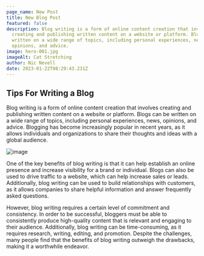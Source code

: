 ```yaml
---
page_name: New Post
title: New Blog Post
featured: false
description: Blog writing is a form of online content creation that involves
  creating and publishing written content on a website or platform. Blogs can be
  written on a wide range of topics, including personal experiences, news,
  opinions, and advice.
image: hero-001.jpg
imageAlt: Cat Stretching
author: Nic Nevell
date: 2023-01-22T08:29:43.231Z
---
```


## Tips For Writing a Blog

Blog writing is a form of online content creation that involves creating and publishing written content on a website or platform. Blogs can be written on a wide range of topics, including personal experiences, news, opinions, and advice. Blogging has become increasingly popular in recent years, as it allows individuals and organizations to share their thoughts and ideas with a global audience.

![image](https://picsum.photos/400)

One of the key benefits of blog writing is that it can help establish an online presence and increase visibility for a brand or individual. Blogs can also be used to drive traffic to a website, which can help increase sales or leads. Additionally, blog writing can be used to build relationships with customers, as it allows companies to share helpful information and answer frequently asked questions.

However, blog writing requires a certain level of commitment and consistency. In order to be successful, bloggers must be able to consistently produce high-quality content that is relevant and engaging to their audience. Additionally, blog writing can be time-consuming, as it requires research, writing, editing, and promotion. Despite the challenges, many people find that the benefits of blog writing outweigh the drawbacks, making it a worthwhile endeavor.
